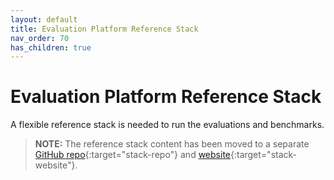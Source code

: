 ```yaml
---
layout: default
title: Evaluation Platform Reference Stack
nav_order: 70
has_children: true
---
```


# Evaluation Platform Reference Stack

A flexible reference stack is needed to run the evaluations and benchmarks.

> **NOTE:** The reference stack content has been moved to a separate [GitHub repo](https://github.com/The-AI-Alliance/eval-ref-stack/){:target="stack-repo"} and [website](https://the-ai-alliance.github.io/eval-ref-stack/){:target="stack-website"}.

